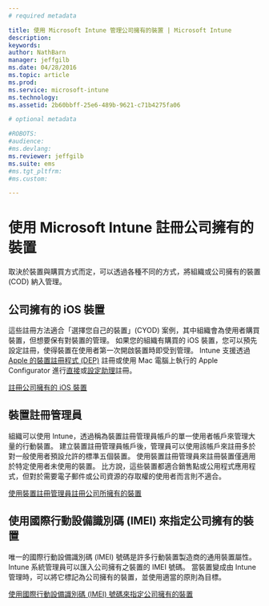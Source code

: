 ```yaml
---
# required metadata

title: 使用 Microsoft Intune 管理公司擁有的裝置 | Microsoft Intune
description:
keywords:
author: NathBarn
manager: jeffgilb
ms.date: 04/28/2016
ms.topic: article
ms.prod:
ms.service: microsoft-intune
ms.technology:
ms.assetid: 2b60bbff-25e6-489b-9621-c71b4275fa06

# optional metadata

#ROBOTS:
#audience:
#ms.devlang:
ms.reviewer: jeffgilb
ms.suite: ems
#ms.tgt_pltfrm:
#ms.custom:

---
```


# 使用 Microsoft Intune 註冊公司擁有的裝置
取決於裝置與購買方式而定，可以透過各種不同的方式，將組織或公司擁有的裝置 (COD) 納入管理。

## 公司擁有的 iOS 裝置
這些註冊方法適合「選擇您自己的裝置」(CYOD) 案例，其中組織會為使用者購買裝置，但想要保有對裝置的管理。 如果您的組織有購買的 iOS 裝置，您可以預先設定註冊，使得裝置在使用者第一次開啟裝置時即受到管理。 Intune 支援透過 [Apple 的裝置註冊程式 (DEP)](ios-device-enrollment-program-in-microsoft-intune.md) 註冊或使用 Mac 電腦上執行的 Apple Configurator 進行[直接](ios-direct-enrollment-in-microsoft-intune.md)或[設定助理](ios-setup-assistant-enrollment-in-microsoft-intune.md)註冊。

[註冊公司擁有的 iOS 裝置](enroll-corporate-owned-ios-devices-in-microsoft-intune.md)

## 裝置註冊管理員
組織可以使用 Intune，透過稱為裝置註冊管理員帳戶的單一使用者帳戶來管理大量的行動裝置。 建立裝置註冊管理員帳戶後，管理員可以使用該帳戶來註冊多於對一般使用者預設允許的標準五個裝置。 使用裝置註冊管理員來註冊裝置僅適用於特定使用者未使用的裝置。 比方說，這些裝置都適合銷售點或公用程式應用程式，但對於需要電子郵件或公司資源的存取權的使用者而言則不適合。

[使用裝置註冊管理員註冊公司所擁有的裝置](enroll-corporate-owned-devices-with-the-device-enrollment-manager-in-microsoft-intune.md)

## 使用國際行動設備識別碼 (IMEI) 來指定公司擁有的裝置
唯一的國際行動設備識別碼 (IMEI) 號碼是許多行動裝置製造商的通用裝置屬性。 Intune 系統管理員可以匯入公司擁有之裝置的 IMEI 號碼。 當裝置變成由 Intune 管理時，可以將它標記為公司擁有的裝置，並使用適當的原則為目標。

[使用國際行動設備識別碼 (IMEI) 號碼來指定公司擁有的裝置](specify-corporate-owned-devices-with-international-mobile-equipment-identity-imei-numbers.md)


<!--HONumber=May16_HO2-->


